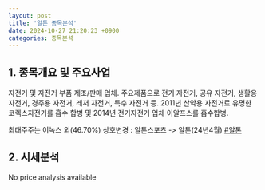 ```yaml
---
layout: post
title: '알톤 종목분석'
date: 2024-10-27 21:20:23 +0900
categories: 종목분석
---
```


## 1. 종목개요 및 주요사업

자전거 및 자전거 부품 제조/판매 업체. 주요제품으로 전기 자전거, 공유 자전거, 생활용 자전거, 경주용 자전거, 레저 자전거, 특수 자전거 등. 2011년 산악용 자전거로 유명한 코렉스자전거를 흡수 합병 및 2014년 전기자전거 업체 이알프스를 흡수합병.

최대주주는 이녹스 외(46.70%) 상호변경 : 알톤스포츠 -> 알톤(24년4월)
[#알톤](#)

## 2. 시세분석

No price analysis available
